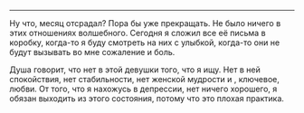 ___

Ну что, месяц отсрадал?
Пора бы уже прекращать. Не было ничего в этих отношениях волшебного.
Сегодня я сложил все её письма в коробку, когда-то я буду смотреть на них с улыбкой, 
когда-то они не будут вызывать во мне сожаление и боль.

Душа говорит, что нет в этой девушки того, что я ищу. Нет в ней спокойствия, нет стабильности, нет женской мудрости и , ключевое, любви. От того, что я нахожусь в депрессии, нет ничего хорошего, я обязан выходить из этого состояния, потому что это плохая практика.

